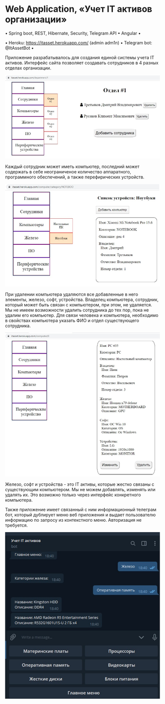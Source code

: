 # Web Application, «Учет IT активов организации»

• Spring boot, REST, Hibernate, Security, Telegram API • Angular •

• Heroku: https://itasset.herokuapp.com/ (admin adm1n) • Telegram bot: @ItAssetBot •

Приложение разрабатывалось для создания единой системы учета IT активов.
Интерфейс сайта позволяет создавать сотрудников в 4 разных отделах организации.

![Image alt](https://github.com/Uniges/itassets/blob/master/src/main/resources/static/img/1.jpg)

Каждый сотрудник может иметь компьютер, последний может содержать в себе
неограниченое количество аппаратного, программного обеспечений, а также перефирических устройств.

![Image alt](https://github.com/Uniges/itassets/blob/master/src/main/resources/static/img/2.jpg)

При удалении компьютера удаляются все добавленные в него элементы, железо, софт, устройства.
Владелец компьютера, сотрудник, который может быть связан с компьютером, при этом, не удаляется.
Мы не имеем возможности удалить сотрудника до тех пор, пока не удалим его компьютер.
Для связи человека и компьютера, необходимо в свойствах компьютера указать ФИО и отдел существующего сотрудника.

![Image alt](https://github.com/Uniges/itassets/blob/master/src/main/resources/static/img/3.jpg)

Железо, софт и устройства - это IT активы, которые жестко связаны с существующим компьютером.
Мы не можем добавлять, изменять или удалять их. Это возможно только через интерфейс конкретного компьютера.

Также приложение имеет связанный с ним информационный телеграм бот, который дублирует меню веб приложения
и выдает пользователю информацию по запросу из контекстного меню. Авторизация не требуется.

![Image alt](https://github.com/Uniges/itassets/blob/master/src/main/resources/static/img/4.jpg)
